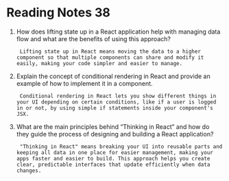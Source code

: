 # Reading Notes 38

1. How does lifting state up in a React application help with managing data flow and what are the benefits of using this approach?

        Lifting state up in React means moving the data to a higher component so that multiple components can share and modify it easily, making your code simpler and easier to manage.

2. Explain the concept of conditional rendering in React and provide an example of how to implement it in a component.

        Conditional rendering in React lets you show different things in your UI depending on certain conditions, like if a user is logged in or not, by using simple if statements inside your component's JSX.

3. What are the main principles behind “Thinking in React” and how do they guide the process of designing and building a React application?

        "Thinking in React" means breaking your UI into reusable parts and keeping all data in one place for easier management, making your apps faster and easier to build. This approach helps you create clear, predictable interfaces that update efficiently when data changes.
